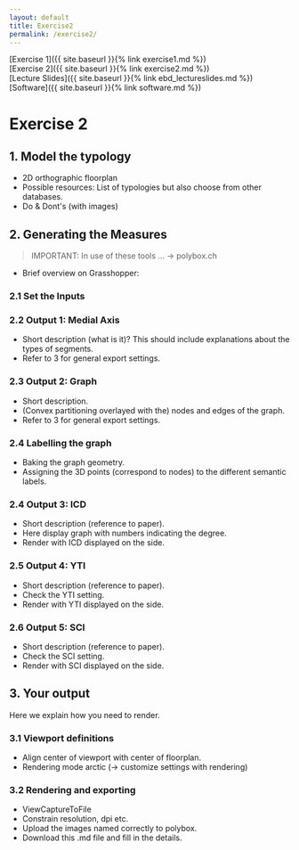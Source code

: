 ```yaml
---
layout: default
title: Exercise2
permalink: /exercise2/
---
```


[Exercise 1]({{ site.baseurl }}{% link exercise1.md %})\
[Exercise 2]({{ site.baseurl }}{% link exercise2.md %})\
[Lecture Slides]({{ site.baseurl }}{% link ebd_lectureslides.md %})\
[Software]({{ site.baseurl }}{% link software.md %})

# Exercise 2

## 1. Model the typology
* 2D orthographic floorplan
* Possible resources: List of typologies but also choose from other databases.
* Do & Dont's (with images)

## 2. Generating the Measures

> IMPORTANT: In use of these tools ... -> polybox.ch

* Brief overview on Grasshopper:

### 2.1 Set the Inputs

### 2.2 Output 1: Medial Axis
* Short description (what is it)? This should include explanations about the types of segments.
* Refer to 3 for general export settings.

### 2.3 Output 2: Graph
* Short description.
* (Convex partitioning overlayed with the) nodes and edges of the graph.
* Refer to 3 for general export settings.

### 2.4 Labelling the graph
* Baking the graph geometry.
* Assigning the 3D points (correspond to nodes) to the different semantic labels.

### 2.4 Output 3: ICD
* Short description (reference to paper).
* Here display graph with numbers indicating the degree.
* Render with ICD displayed on the side.

### 2.5 Output 4: YTI
* Short description (reference to paper).
* Check the YTI setting.
* Render with YTI displayed on the side.

### 2.6 Output 5: SCI
* Short description (reference to paper).
* Check the SCI setting.
* Render with SCI displayed on the side.

## 3. Your output
Here we explain how you need to render.

### 3.1 Viewport definitions
* Align center of viewport with center of floorplan.
* Rendering mode arctic (-> customize settings with rendering)

### 3.2 Rendering and exporting
* ViewCaptureToFile
* Constrain resolution, dpi etc.
* Upload the images named correctly to polybox.
* Download this .md file and fill in the details.
